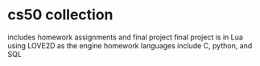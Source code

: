 # cs50 collection
includes homework assignments and final project
final project is in Lua using LOVE2D as the engine
homework languages include C, python, and SQL
